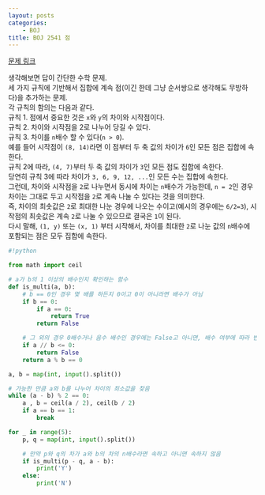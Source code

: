 ```yaml
---
layout: posts
categories:
    - BOJ
title: BOJ 2541 점
---
```


[문제 링크](https://www.acmicpc.net/problem/2541)

생각해보면 답이 간단한 수학 문제.  
세 가지 규칙에 기반해서 집합에 계속 점(이긴 한데 그냥 순서쌍으로 생각해도 무방하다)을 추가하는 문제.  
각 규칙의 함의는 다음과 같다.  
규칙 1. 점에서 중요한 것은 `x`와 `y`의 차이와 시작점이다.  
규칙 2. 차이와 시작점을 2로 나누어 당길 수 있다.  
규칙 3. 차이를 `n`배수 할 수 있다(`n > 0`).  
예를 들어 시작점이 `(8, 14)`라면 이 점부터 두 축 값의 차이가 `6`인 모든 점은 집합에 속한다.  
규칙 2에 따라, `(4, 7)`부터 두 축 값의 차이가 `3`인 모든 점도 집합에 속한다.  
당연히 규칙 3에 따라 차이가 `3, 6, 9, 12, ...`인 모든 수는 집합에 속한다.  
그런데, 차이와 시작점을 `2`로 나누면서 동시에 차이는 `n`배수가 가능한데, `n = 2`인 경우 차이는 그대로 두고 시작점을 `2`로 계속 나눌 수 있다는 것을 의미한다.  
즉, 차이의 최솟값은 `2`로 최대한 나눈 경우에 나오는 수이고(예시의 경우에는 `6/2=3`), 시작점의 최솟값은 계속 `2`로 나눌 수 있으므로 결국은 `1`이 된다.  
다시 말해, `(1, y)` 또는 `(x, 1)` 부터 시작해서, 차이를 최대한 `2`로 나눈 값의 `n`배수에 포함되는 점은 모두 집합에 속한다.

```python
#!python

from math import ceil

# a가 b의 1 이상의 배수인지 확인하는 함수
def is_multi(a, b):
    # b == 0인 경우 몇 배를 하든지 0이고 0이 아니라면 배수가 아님
    if b == 0:
        if a == 0:
            return True
        return False

    # 그 외의 경우 0배수거나 음수 배수인 경우에는 False고 아니면, 배수 여부에 따라 반환
    if a // b <= 0:
        return False
    return a % b == 0

a, b = map(int, input().split())

# 가능한 만큼 a와 b를 나누어 차이의 최소값을 찾음
while (a - b) % 2 == 0:
    a , b = ceil(a / 2), ceil(b / 2)
    if a == b == 1:
        break

for _ in range(5):
    p, q = map(int, input().split())

    # 만약 p와 q의 차가 a와 b의 차의 n배수라면 속하고 아니면 속하지 않음
    if is_multi(p - q, a - b):
        print('Y')
    else:
        print('N')
```
